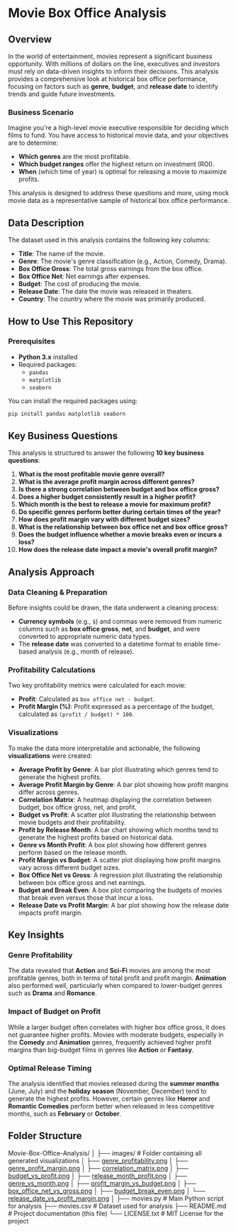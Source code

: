 # Movie Box Office Analysis

## Overview

In the world of entertainment, movies represent a significant business opportunity. With millions of dollars on the line, executives and investors must rely on data-driven insights to inform their decisions. This analysis provides a comprehensive look at historical box office performance, focusing on factors such as **genre**, **budget**, and **release date** to identify trends and guide future investments.

### Business Scenario

Imagine you're a high-level movie executive responsible for deciding which films to fund. You have access to historical movie data, and your objectives are to determine:
- **Which genres** are the most profitable.
- **Which budget ranges** offer the highest return on investment (ROI).
- **When** (which time of year) is optimal for releasing a movie to maximize profits.

This analysis is designed to address these questions and more, using mock movie data as a representative sample of historical box office performance.

## Data Description

The dataset used in this analysis contains the following key columns:
- **Title**: The name of the movie.
- **Genre**: The movie's genre classification (e.g., Action, Comedy, Drama).
- **Box Office Gross**: The total gross earnings from the box office.
- **Box Office Net**: Net earnings after expenses.
- **Budget**: The cost of producing the movie.
- **Release Date**: The date the movie was released in theaters.
- **Country**: The country where the movie was primarily produced.

## How to Use This Repository

### Prerequisites

- **Python 3.x** installed
- Required packages:
  - `pandas`
  - `matplotlib`
  - `seaborn`

You can install the required packages using:

```bash
pip install pandas matplotlib seaborn
```

## Key Business Questions

This analysis is structured to answer the following **10 key business questions**:

1. **What is the most profitable movie genre overall?**
2. **What is the average profit margin across different genres?**
3. **Is there a strong correlation between budget and box office gross?**
4. **Does a higher budget consistently result in a higher profit?**
5. **Which month is the best to release a movie for maximum profit?**
6. **Do specific genres perform better during certain times of the year?**
7. **How does profit margin vary with different budget sizes?**
8. **What is the relationship between box office net and box office gross?**
9. **Does the budget influence whether a movie breaks even or incurs a loss?**
10. **How does the release date impact a movie's overall profit margin?**

## Analysis Approach

### Data Cleaning & Preparation

Before insights could be drawn, the data underwent a cleaning process:
- **Currency symbols** (e.g., `$`) and commas were removed from numeric columns such as **box office gross**, **net**, and **budget**, and were converted to appropriate numeric data types.
- The **release date** was converted to a datetime format to enable time-based analysis (e.g., month of release).

### Profitability Calculations

Two key profitability metrics were calculated for each movie:
- **Profit**: Calculated as `box office net - budget`.
- **Profit Margin (%)**: Profit expressed as a percentage of the budget, calculated as `(profit / budget) * 100`.

### Visualizations

To make the data more interpretable and actionable, the following **visualizations** were created:
- **Average Profit by Genre**: A bar plot illustrating which genres tend to generate the highest profits.
- **Average Profit Margin by Genre**: A bar plot showing how profit margins differ across genres.
- **Correlation Matrix**: A heatmap displaying the correlation between budget, box office gross, net, and profit.
- **Budget vs Profit**: A scatter plot illustrating the relationship between movie budgets and their profitability.
- **Profit by Release Month**: A bar chart showing which months tend to generate the highest profits based on historical data.
- **Genre vs Month Profit**: A box plot showing how different genres perform based on the release month.
- **Profit Margin vs Budget**: A scatter plot displaying how profit margins vary across different budget sizes.
- **Box Office Net vs Gross**: A regression plot illustrating the relationship between box office gross and net earnings.
- **Budget and Break Even**: A box plot comparing the budgets of movies that break even versus those that incur a loss.
- **Release Date vs Profit Margin**: A bar plot showing how the release date impacts profit margin.

## Key Insights

### Genre Profitability
The data revealed that **Action** and **Sci-Fi** movies are among the most profitable genres, both in terms of total profit and profit margin. **Animation** also performed well, particularly when compared to lower-budget genres such as **Drama** and **Romance**.

### Impact of Budget on Profit
While a larger budget often correlates with higher box office gross, it does not guarantee higher profits. Movies with moderate budgets, especially in the **Comedy** and **Animation** genres, frequently achieved higher profit margins than big-budget films in genres like **Action** or **Fantasy**.

### Optimal Release Timing
The analysis identified that movies released during the **summer months** (June, July) and the **holiday season** (November, December) tend to generate the highest profits. However, certain genres like **Horror** and **Romantic Comedies** perform better when released in less competitive months, such as **February** or **October**.


## Folder Structure

Movie-Box-Office-Analysis/
│
├── images/               # Folder containing all generated visualizations
│   ├── [genre_profitability.png](./images/genre_profitability.png)
│   ├── [genre_profit_margin.png](./images/genre_profit_margin.png)
│   ├── [correlation_matrix.png](./images/correlation_matrix.png)
│   ├── [budget_vs_profit.png](./images/budget_vs_profit.png)
│   ├── [release_month_profit.png](./images/release_month_profit.png)
│   ├── [genre_vs_month.png](./images/genre_vs_month.png)
│   ├── [profit_margin_vs_budget.png](./images/profit_margin_vs_budget.png)
│   ├── [box_office_net_vs_gross.png](./images/box_office_net_vs_gross.png)
│   ├── [budget_break_even.png](./images/budget_break_even.png)
│   └── [release_date_vs_profit_margin.png](./images/release_date_vs_profit_margin.png)
│
├── movies.py             # Main Python script for analysis
├── movies.csv            # Dataset used for analysis
├── README.md             # Project documentation (this file)
└── LICENSE.txt           # MIT License for the project
